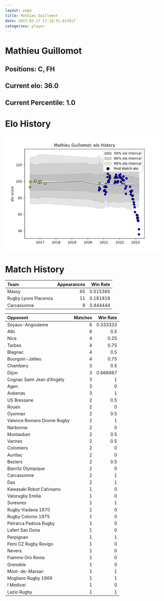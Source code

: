 ```yaml
---  
layout: page  
title: Mathieu Guillomot  
date: 2023-03-17 17:18:51.813917  
categories: player  
---
```

# Mathieu Guillomot

## Positions: C, FH

## Current elo: 36.0

## Current Percentile: 1.0

# Elo History


![elo history](history_MathieuGuillomot.png)
# Match History


| Team                 |   Appearances |   Win Rate |
|:---------------------|--------------:|-----------:|
| Massy                |            65 |   0.515385 |
| Rugby Lyons Piacenza |            11 |   0.181818 |
| Carcassonne          |             9 |   0.444444 |

| Opponent                   |   Matches |   Win Rate |
|:---------------------------|----------:|-----------:|
| Soyaux-Angouleme           |         6 |   0.333333 |
| Albi                       |         6 |   0.5      |
| Nice                       |         4 |   0.25     |
| Tarbes                     |         4 |   0.75     |
| Blagnac                    |         4 |   0.5      |
| Bourgoin-Jallieu           |         4 |   0.75     |
| Chambery                   |         3 |   0.5      |
| Dijon                      |         3 |   0.666667 |
| Cognac Saint Jean d'Angély |         3 |   1        |
| Agen                       |         3 |   0        |
| Aubenas                    |         3 |   1        |
| US Bressane                |         2 |   0.5      |
| Rouen                      |         2 |   0        |
| Oyonnax                    |         2 |   0.5      |
| Valence Romans Drome Rugby |         2 |   1        |
| Narbonne                   |         2 |   0        |
| Montauban                  |         2 |   0.5      |
| Vannes                     |         2 |   0.5      |
| Colomiers                  |         2 |   0        |
| Aurillac                   |         2 |   0        |
| Beziers                    |         2 |   0.5      |
| Biarritz Olympique         |         2 |   0        |
| Carcassonne                |         2 |   1        |
| Dax                        |         2 |   1        |
| Kawasaki Robot Calvisano   |         1 |   0        |
| Valorugby Emilia           |         1 |   0        |
| Suresnes                   |         1 |   1        |
| Rugby Viadana 1970         |         1 |   0        |
| Rugby Colorno 1975         |         1 |   0        |
| Petrarca Padova Rugby      |         1 |   0        |
| Lafert San Dona            |         1 |   0        |
| Perpignan                  |         1 |   1        |
| Femi CZ Rugby Rovigo       |         1 |   0        |
| Nevers                     |         1 |   0        |
| Fiamme Oro Roma            |         1 |   0        |
| Grenoble                   |         1 |   0        |
| Mont-de-Marsan             |         1 |   1        |
| Mogliano Rugby 1969        |         1 |   1        |
| I Medicei                  |         1 |   0        |
| Lazio Rugby                |         1 |   1        |